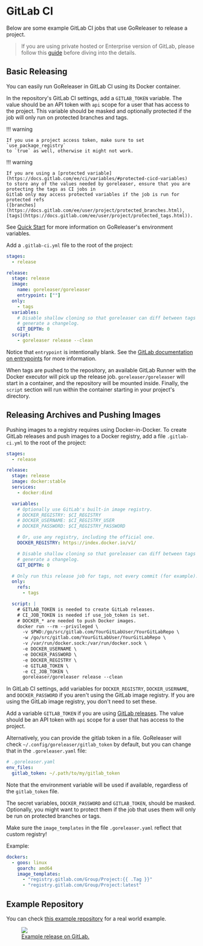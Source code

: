 # GitLab CI

Below are some example GitLab CI jobs that use GoReleaser to release a project.

> If you are using private hosted or Enterprise version of GitLab, please follow this [guide](/scm/gitlab/) before diving into the details.

## Basic Releasing

You can easily run GoReleaser in GitLab CI using its Docker container.

In the repository's GitLab CI settings, add a `GITLAB_TOKEN` variable. The value should
be an API token with `api` scope for a user that has access to the project. This
variable should be masked and optionally protected if the job will only run on
protected branches and tags.

!!! warning

    If you use a project access token, make sure to set `use_package_registry`
    to `true` as well, otherwise it might not work.

!!! warning

    If you are using a [protected variable](https://docs.gitlab.com/ee/ci/variables/#protected-cicd-variables)
    to store any of the values needed by goreleaser, ensure that you are protecting the tags as CI jobs in
    Gitlab only may access protected variables if the job is run for protected refs
    ([branches](https://docs.gitlab.com/ee/user/project/protected_branches.html),
    [tags](https://docs.gitlab.com/ee/user/project/protected_tags.html)).

See [Quick Start](https://goreleaser.com/quick-start/) for more information on
GoReleaser's environment variables.

Add a `.gitlab-ci.yml` file to the root of the project:

```yaml
stages:
  - release

release:
  stage: release
  image:
    name: goreleaser/goreleaser
    entrypoint: [""]
  only:
    - tags
  variables:
    # Disable shallow cloning so that goreleaser can diff between tags to
    # generate a changelog.
    GIT_DEPTH: 0
  script:
    - goreleaser release --clean
```

Notice that `entrypoint` is intentionally blank. See the
[GitLab documentation on entrypoints](https://docs.gitlab.com/ee/ci/docker/using_docker_images.html#overriding-the-entrypoint-of-an-image)
for more information.

When tags are pushed to the repository,
an available GitLab Runner with the Docker executor will pick up the release job.
`goreleaser/goreleaser` will start in a container, and the repository will be mounted inside.
Finally, the `script` section will run within the container starting in your project's directory.

## Releasing Archives and Pushing Images

Pushing images to a registry requires using Docker-in-Docker. To create GitLab releases and push
images to a Docker registry, add a file `.gitlab-ci.yml` to the root of the project:

```yaml
stages:
  - release

release:
  stage: release
  image: docker:stable
  services:
    - docker:dind

  variables:
    # Optionally use GitLab's built-in image registry.
    # DOCKER_REGISTRY: $CI_REGISTRY
    # DOCKER_USERNAME: $CI_REGISTRY_USER
    # DOCKER_PASSWORD: $CI_REGISTRY_PASSWORD

    # Or, use any registry, including the official one.
    DOCKER_REGISTRY: https://index.docker.io/v1/

    # Disable shallow cloning so that goreleaser can diff between tags to
    # generate a changelog.
    GIT_DEPTH: 0

  # Only run this release job for tags, not every commit (for example).
  only:
    refs:
      - tags

  script: |
    # GITLAB_TOKEN is needed to create GitLab releases.
    # CI_JOB_TOKEN is needed if use_job_token is set.
    # DOCKER_* are needed to push Docker images.
    docker run --rm --privileged \
      -v $PWD:/go/src/gitlab.com/YourGitLabUser/YourGitLabRepo \
      -w /go/src/gitlab.com/YourGitLabUser/YourGitLabRepo \
      -v /var/run/docker.sock:/var/run/docker.sock \
      -e DOCKER_USERNAME \
      -e DOCKER_PASSWORD \
      -e DOCKER_REGISTRY \
      -e GITLAB_TOKEN \
      -e CI_JOB_TOKEN \
      goreleaser/goreleaser release --clean
```

In GitLab CI settings, add variables for `DOCKER_REGISTRY`, `DOCKER_USERNAME`,
and `DOCKER_PASSWORD` if you aren't using the GitLab image registry. If you are
using the GitLab image registry, you don't need to set these.

Add a variable `GITLAB_TOKEN` if you are using [GitLab
releases](https://docs.gitlab.com/ce/user/project/releases/). The value should
be an API token with `api` scope for a user that has access to the project.

Alternatively, you can provide the gitlab token in a file. GoReleaser will check
`~/.config/goreleaser/gitlab_token` by default, but you can change that in the
`.goreleaser.yaml` file:

```yaml
# .goreleaser.yaml
env_files:
  gitlab_token: ~/.path/to/my/gitlab_token
```

Note that the environment variable will be used if available, regardless of the
`gitlab_token` file.

The secret variables, `DOCKER_PASSWORD` and `GITLAB_TOKEN`, should be masked.
Optionally, you might want to protect them if the job that uses them will only
be run on protected branches or tags.

Make sure the `image_templates` in the file `.goreleaser.yaml` reflect that
custom registry!

Example:

```yaml
dockers:
  - goos: linux
    goarch: amd64
    image_templates:
      - "registry.gitlab.com/Group/Project:{{ .Tag }}"
      - "registry.gitlab.com/Group/Project:latest"
```

## Example Repository

You can check [this example repository](https://gitlab.com/goreleaser/example) for a real world example.

<a href="https://gitlab.com/goreleaser/example/-/releases">
  <figure>
    <img src="https://img.carlosbecker.dev/goreleaser-gitlab.png"/>
    <figcaption>Example release on GitLab.</figcaption>
  </figure>
</a>

